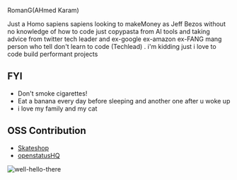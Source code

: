 
<p >
RomanG(AHmed Karam)
</p>


Just a Homo sapiens sapiens looking to makeMoney as Jeff Bezos without no knowledge of how to code just copypasta from AI tools and taking advice from twitter tech leader and ex-google ex-amazon ex-FANG mang person who tell don't learn to code (Techlead) .  i'm kidding just i love to code build performant projects  




## FYI

- Don't smoke cigarettes! 
- Eat a banana every day before sleeping and another one after u woke up 
- i love my family  and my cat  
  
  


## OSS Contribution 

- [Skateshop](https://github.com/sadmann7/skateshop/commits?author=Adamkaram)
- [openstatusHQ](https://github.com/openstatusHQ/openstatus/commits?author=Adamkaram)


![well-hello-there](https://github.com/Adamkaram/Adamkaram/assets/52092726/1a7211a4-9b2b-4ae6-b6b5-6b2bf156d582)

